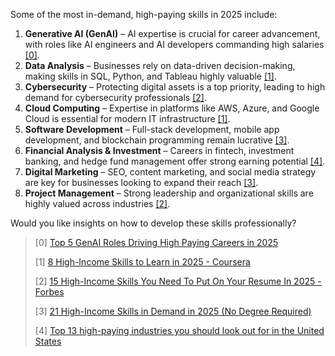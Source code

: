 Some of the most in-demand, high-paying skills in 2025 include:

1. **Generative AI (GenAI)** – AI expertise is crucial for career advancement, with roles like AI engineers and AI developers commanding high salaries [[0]](https://www.msn.com/en-in/news/other/top-5-genai-roles-driving-high-paying-careers-in-2025/ar-AA1Fqnj7).
2. **Data Analysis** – Businesses rely on data-driven decision-making, making skills in SQL, Python, and Tableau highly valuable [[1]](https://www.coursera.org/articles/high-income-skills).
3. **Cybersecurity** – Protecting digital assets is a top priority, leading to high demand for cybersecurity professionals [[2]](https://www.forbes.com/sites/rachelwells/2025/03/19/15-high-income-skills-you-need-to-put-on-your-resume-in-2025/).
4. **Cloud Computing** – Expertise in platforms like AWS, Azure, and Google Cloud is essential for modern IT infrastructure [[1]](https://www.coursera.org/articles/high-income-skills).
5. **Software Development** – Full-stack development, mobile app development, and blockchain programming remain lucrative [[3]](https://insideoutmastery.com/high-income-skills/).
6. **Financial Analysis & Investment** – Careers in fintech, investment banking, and hedge fund management offer strong earning potential [[4]](https://businessday.ng/jobs-human-capital/article/top-13-high-paying-industries-you-should-look-out-for-in-the-united-states/).
7. **Digital Marketing** – SEO, content marketing, and social media strategy are key for businesses looking to expand their reach [[3]](https://insideoutmastery.com/high-income-skills/).
8. **Project Management** – Strong leadership and organizational skills are highly valued across industries [[2]](https://www.forbes.com/sites/rachelwells/2025/03/19/15-high-income-skills-you-need-to-put-on-your-resume-in-2025/).

Would you like insights on how to develop these skills professionally?



> [0] [Top 5 GenAI Roles Driving High Paying Careers in 2025](https://www.msn.com/en-in/news/other/top-5-genai-roles-driving-high-paying-careers-in-2025/ar-AA1Fqnj7)
>
> [1] [8 High-Income Skills to Learn in 2025 - Coursera](https://www.coursera.org/articles/high-income-skills)
>
> [2] [15 High-Income Skills You Need To Put On Your Resume In 2025 - Forbes](https://www.forbes.com/sites/rachelwells/2025/03/19/15-high-income-skills-you-need-to-put-on-your-resume-in-2025/)
>
> [3] [21 High-Income Skills in Demand in 2025 (No Degree Required)](https://insideoutmastery.com/high-income-skills/)
>
> [4] [Top 13 high-paying industries you should look out for in the United States](https://businessday.ng/jobs-human-capital/article/top-13-high-paying-industries-you-should-look-out-for-in-the-united-states/)